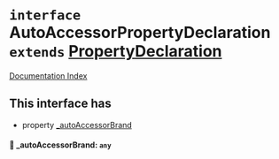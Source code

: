# `interface` AutoAccessorPropertyDeclaration `extends` [PropertyDeclaration](../interface.PropertyDeclaration/README.md)

[Documentation Index](../README.md)

## This interface has

- property [\_autoAccessorBrand](#-_autoaccessorbrand-any)


#### 📄 \_autoAccessorBrand: `any`



